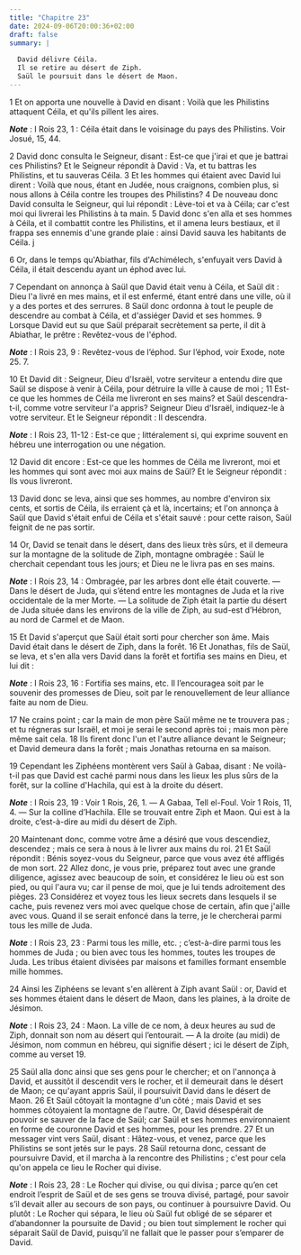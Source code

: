 ```yaml
---
title: "Chapitre 23"
date: 2024-09-06T20:00:36+02:00
draft: false
summary: |
  
  David délivre Céila.
  Il se retire au désert de Ziph.
  Saül le poursuit dans le désert de Maon.
---
```



1 Et on apporta une nouvelle à David en disant : Voilà que les Philistins attaquent Céila, et qu'ils pillent les aires.

***Note*** :  I Rois 23, 1 : Céila était dans le voisinage du pays des Philistins. Voir Josué, 15, 44.

2 David donc consulta le Seigneur, disant : Est-ce que j'irai et que je battrai ces Philistins? Et le Seigneur répondit à David : Va, et tu battras les Philistins, et tu sauveras Céila. 3 Et les hommes qui étaient avec David lui dirent : Voilà que nous, étant en Judée, nous craignons, combien plus, si nous allons à Céila contre les troupes des Philistins? 4 De nouveau donc David consulta le Seigneur, qui lui répondit : Lève-toi et va à Céila; car c'est moi qui livrerai les Philistins à ta main. 5 David donc s'en alla et ses hommes à Céila, et il combattit contre les Philistins, et il amena leurs bestiaux, et il frappa ses ennemis d'une grande plaie : ainsi David sauva les habitants de Céila. j


6 Or, dans le temps qu'Abiathar, fils d'Achimélech, s'enfuyait vers David à Céila, il était descendu ayant un éphod avec lui.


7 Cependant on annonça à Saül que David était venu à Céila, et Saül dit : Dieu l'a livré en mes mains, et il est enfermé, étant entré dans une ville, où il y a des portes et des serrures. 8 Saül donc ordonna à tout le peuple de descendre au combat à Céila, et d'assiéger David et ses hommes. 9 Lorsque David eut su que Saül préparait secrètement sa perte, il dit à Abiathar, le prêtre : Revêtez-vous de l'éphod.

***Note*** :  I Rois 23, 9 : Revêtez-vous de l’éphod. Sur l’éphod, voir Exode, note 25. 7.

10 Et David dit : Seigneur, Dieu d'Israël, votre serviteur a entendu dire que Saül se dispose à venir à Céila, pour détruire la ville à cause de moi ; 11 Est-ce que les hommes de Céila me livreront en ses mains? et Saül descendra-t-il, comme votre serviteur l'a appris? Seigneur Dieu d'Israël, indiquez-le à votre serviteur. Et le Seigneur répondit : Il descendra.

***Note*** :  I Rois 23, 11-12 : Est-ce que ; littéralement si, qui exprime souvent en hébreu une interrogation ou une négation.

12 David dit encore : Est-ce que les hommes de Céila me livreront, moi et les hommes qui sont avec moi aux mains de Saül? Et le Seigneur répondit : Ils vous livreront.


13 David donc se leva, ainsi que ses hommes, au nombre d'environ six cents, et sortis de Céila, ils erraient çà et là, incertains; et l'on annonça à Saül que David s'était enfui de Céila et s'était sauvé : pour cette raison, Saül feignit de ne pas sortir.


14 Or, David se tenait dans le désert, dans des lieux très sûrs, et il demeura sur la montagne de la solitude de Ziph, montagne ombragée : Saül le cherchait cependant tous les jours; et Dieu ne le livra pas en ses mains.

***Note*** :  I Rois 23, 14 : Ombragée, par les arbres dont elle était couverte. ― Dans le désert de Juda, qui s’étend entre les montagnes de Juda et la rive occidentale de la mer Morte. ― La solitude de Ziph était la partie du désert de Juda située dans les environs de la ville de Ziph, au sud-est d’Hébron, au nord de Carmel et de Maon.


15 Et David s'aperçut que Saül était sorti pour chercher son âme. Mais David était dans le désert de Ziph, dans la forêt. 16 Et Jonathas, fils de Saül, se leva, et s'en alla vers David dans la forêt et fortifia ses mains en Dieu, et lui dit :

***Note*** :  I Rois 23, 16 : Fortifia ses mains, etc. Il l’encouragea soit par le souvenir des promesses de Dieu, soit par le renouvellement de leur alliance faite au nom de Dieu.

17 Ne crains point ; car la main de mon père Saül même ne te trouvera pas ; et tu régneras sur Israël, et moi je serai le second après toi ; mais mon père même sait cela. 18 Ils firent donc l'un et l'autre alliance devant le Seigneur; et David demeura dans la forêt ; mais Jonathas retourna en sa maison.


19 Cependant les Ziphéens montèrent vers Saül à Gabaa, disant : Ne voilà-t-il pas que David est caché parmi nous dans les lieux les plus sûrs de la forêt, sur la colline d'Hachila, qui est à la droite du désert.

***Note*** :  I Rois 23, 19 : Voir 1 Rois, 26, 1. ― A Gabaa, Tell el-Foul. Voir 1 Rois, 11, 4. ― Sur la colline d’Hachila. Elle se trouvait entre Ziph et Maon. Qui est à la droite, c’est-à-dire au midi du désert de Ziph.

20 Maintenant donc, comme votre âme a désiré que vous descendiez, descendez ; mais ce sera à nous à le livrer aux mains du roi. 21 Et Saül répondit : Bénis soyez-vous du Seigneur, parce que vous avez été affligés de mon sort. 22 Allez donc, je vous prie, préparez tout avec une grande diligence, agissez avec beaucoup de soin, et considérez le lieu où est son pied, ou qui l'aura vu; car il pense de moi, que je lui tends adroitement des pièges. 23 Considérez et voyez tous les lieux secrets dans lesquels il se cache, puis revenez vers moi avec quelque chose de certain, afin que j'aille avec vous. Quand il se serait enfoncé dans la terre, je le chercherai parmi tous les mille de Juda.

***Note*** :  I Rois 23, 23 : Parmi tous les mille, etc. ; c’est-à-dire parmi tous les hommes de Juda ; ou bien avec tous les hommes, toutes les troupes de Juda. Les tribus étaient divisées par maisons et familles formant ensemble mille hommes.

24 Ainsi les Ziphéens se levant s'en allèrent à Ziph avant Saül : or, David et ses hommes étaient dans le désert de Maon, dans les plaines, à la droite de Jésimon.

***Note*** :  I Rois 23, 24 : Maon. La ville de ce nom, à deux heures au sud de Ziph, donnait son nom au désert qui l’entourait. ― A la droite (au midi) de Jésimon, nom commun en hébreu, qui signifie désert ; ici le désert de Ziph, comme au verset 19.


25 Saül alla donc ainsi que ses gens pour le chercher; et on l'annonça à David, et aussitôt il descendit vers le rocher, et il demeurait dans le désert de Maon; ce qu'ayant appris Saül, il poursuivit David dans le désert de Maon. 26 Et Saül côtoyait la montagne d'un côté ; mais David et ses hommes côtoyaient la montagne de l'autre. Or, David désespérait de pouvoir se sauver de la face de Saül; car Saül et ses hommes environnaient en forme de couronne David et ses hommes, pour les prendre. 27 Et un messager vint vers Saül, disant : Hâtez-vous, et venez, parce que les Philistins se sont jetés sur le pays. 28 Saül retourna donc, cessant de poursuivre David, et il marcha à la rencontre des Philistins ; c'est pour cela qu'on appela ce lieu le Rocher qui divise.

***Note*** :  I Rois 23, 28 : Le Rocher qui divise, ou qui divisa ; parce qu’en cet endroit l’esprit de Saül et de ses gens se trouva divisé, partagé, pour savoir s’il devait aller au secours de son pays, ou continuer à poursuivre David. Ou plutôt : Le Rocher qui sépara, le lieu où Saül fut obligé de se séparer et d’abandonner la poursuite de David ; ou bien tout simplement le rocher qui séparait Saül de David, puisqu’il ne fallait que le passer pour s’emparer de David.

